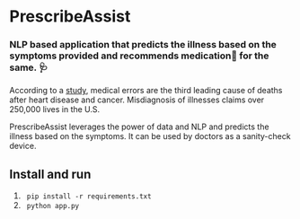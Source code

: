# PrescribeAssist
### NLP based application that predicts the illness based on the symptoms provided and recommends medication💊 for the same. 🩺  
  


According to a [study](https://www.hopkinsmedicine.org/news/media/releases/study_suggests_medical_errors_now_third_leading_cause_of_death_in_the_us), medical errors are the third leading cause of deaths after heart disease and cancer. Misdiagnosis of illnesses claims over 250,000 lives in the U.S. 

PrescribeAssist leverages the power of data and NLP and predicts the illness based on the symptoms. It can be used by doctors as a sanity-check device. 


## Install and run
1.   ``` pip install -r requirements.txt```  
2.   ``` python app.py```


